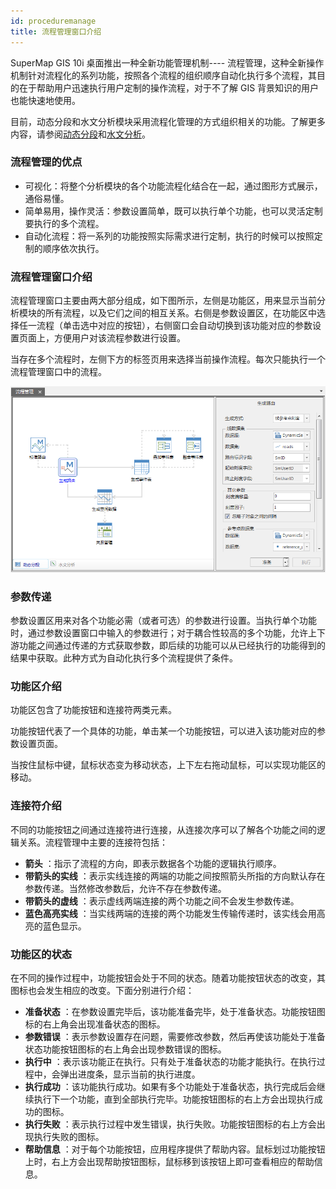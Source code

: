 ```yaml
---
id: proceduremanage
title: 流程管理窗口介绍
---
```

SuperMap GIS 10i 桌面推出一种全新功能管理机制----
流程管理，这种全新操作机制针对流程化的系列功能，按照各个流程的组织顺序自动化执行多个流程，其目的在于帮助用户迅速执行用户定制的操作流程，对于不了解 GIS
背景知识的用户也能快速地使用。

目前，动态分段和水文分析模块采用流程化管理的方式组织相关的功能。了解更多内容，请参阅[动态分段](../../tutorial/DynamicSeg/DynamicS)和[水文分析](../../tutorial/Hydrology/HydrologyAnalyst)。

### 流程管理的优点

  * 可视化：将整个分析模块的各个功能流程化结合在一起，通过图形方式展示，通俗易懂。
  * 简单易用，操作灵活：参数设置简单，既可以执行单个功能，也可以灵活定制要执行的多个流程。
  * 自动化流程：将一系列的功能按照实际需求进行定制，执行的时候可以按照定制的顺序依次执行。

### 流程管理窗口介绍

流程管理窗口主要由两大部分组成，如下图所示，左侧是功能区，用来显示当前分析模块的所有流程，以及它们之间的相互关系。右侧是参数设置区，在功能区中选择任一流程（单击选中对应的按钮），右侧窗口会自动切换到该功能对应的参数设置页面上，方便用户对该流程参数进行设置。

当存在多个流程时，左侧下方的标签页用来选择当前操作流程。每次只能执行一个流程管理窗口中的流程。

![](img/WINIntro.png)  


### 参数传递

参数设置区用来对各个功能必需（或者可选）的参数进行设置。当执行单个功能时，通过参数设置窗口中输入的参数进行；对于耦合性较高的多个功能，允许上下游功能之间通过传递的方式获取参数，即后续的功能可以从已经执行的功能得到的结果中获取。此种方式为自动化执行多个流程提供了条件。

### 功能区介绍

功能区包含了功能按钮和连接符两类元素。

功能按钮代表了一个具体的功能，单击某一个功能按钮，可以进入该功能对应的参数设置页面。

当按住鼠标中键，鼠标状态变为移动状态，上下左右拖动鼠标，可以实现功能区的移动。

### 连接符介绍

不同的功能按钮之间通过连接符进行连接，从连接次序可以了解各个功能之间的逻辑关系。流程管理中主要的连接符包括：

  * **箭头** ：指示了流程的方向，即表示数据各个功能的逻辑执行顺序。
  * **带箭头的实线** ：表示实线连接的两端的功能之间按照箭头所指的方向默认存在参数传递。当然修改参数后，允许不存在参数传递。
  * **带箭头的虚线** ：表示虚线两端连接的两个功能之间不会发生参数传递。
  * **蓝色高亮实线** ：当实线两端的连接的两个功能发生传输传递时，该实线会用高亮的蓝色显示。

### 功能区的状态

在不同的操作过程中，功能按钮会处于不同的状态。随着功能按钮状态的改变，其图标也会发生相应的改变。下面分别进行介绍：

  * **准备状态** ：在参数设置完毕后，该功能准备完毕，处于准备状态。功能按钮图标的右上角会出现准备状态的图标。
  * **参数错误** ：表示参数设置存在问题，需要修改参数，然后再使该功能处于准备状态功能按钮图标的右上角会出现参数错误的图标。
  * **执行中** ：表示该功能正在执行。只有处于准备状态的功能才能执行。在执行过程中，会弹出进度条，显示当前的执行进度。
  * **执行成功** ：该功能执行成功。如果有多个功能处于准备状态，执行完成后会继续执行下一个功能，直到全部执行完毕。功能按钮图标的右上方会出现执行成功的图标。
  * **执行失败** ：表示执行过程中发生错误，执行失败。功能按钮图标的右上方会出现执行失败的图标。
  * **帮助信息** ：对于每个功能按钮，应用程序提供了帮助内容。鼠标划过功能按钮上时，右上方会出现帮助按钮图标，鼠标移到该按钮上即可查看相应的帮助信息。



